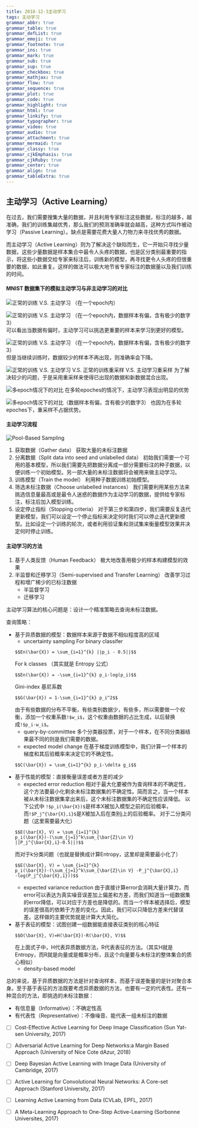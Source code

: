 ```yaml
---
title: 2018-12-3主动学习
tags: 主动学习
grammar_abbr: true
grammar_table: true
grammar_defList: true
grammar_emoji: true
grammar_footnote: true
grammar_ins: true
grammar_mark: true
grammar_sub: true
grammar_sup: true
grammar_checkbox: true
grammar_mathjax: true
grammar_flow: true
grammar_sequence: true
grammar_plot: true
grammar_code: true
grammar_highlight: true
grammar_html: true
grammar_linkify: true
grammar_typographer: true
grammar_video: true
grammar_audio: true
grammar_attachment: true
grammar_mermaid: true
grammar_classy: true
grammar_cjkEmphasis: true
grammar_cjkRuby: true
grammar_center: true
grammar_align: true
grammar_tableExtra: true
---
```



## 主动学习（Active Learning）

在过去，我们需要搜集大量的数据，并且利用专家标注这些数据，标注的越多，越准确，我们的训练集越优秀，那么我们的预测准确率就会越高，这种方式叫作被动学习（Passive Learning）。缺点是需要花费大量人力物力来寻找优秀的数据。

而主动学习（Active Learning）则为了解决这个缺陷而生，它一开始只寻找少量数据，这些少量数据是样本集合中最令人头疼的数据，也是区分类别最重要的指示，将这些小数据交给专家来标注后，训练新的模型，再寻找更令人头疼的但很重要的数据，如此重复。这样的做法可以极大地节省专家标注的数据量以及我们训练的时间。

#### MNIST 数据集下的模拟主动学习与非主动学习的对比
![正常的训练 V.S. 主动学习 （在一个epoch内）](./images/1543808026878.png)

![正常的训练 V.S. 主动学习 （在一个epoch内，数据样本有偏，含有极少的数字3）](./images/1543808097412.png)
可以看出当数据有偏时，主动学习可以挑选更重要的样本来学习到更好的模型。

![正常的训练 V.S. 主动学习 （在一个epoch内，数据样本有偏，含有极少的数字3）](./images/1543808208733.png)
但是当继续训练时，数据较少的样本不再出现，则准确率会下降。

![正常的训练 V.S. 主动学习 V.S. 正常的训练重采样 V.S. 主动学习重采样](./images/1543808247531.png)
为了解决较少的问题，于是采用重采样来使得已出现的数据和新数据混合出现。


![多epoch情况下的对比](./images/1543808351419.png)
在多轮epoches的情况下，主动学习表现出明显的优势

![多epoch情况下的对比（数据样本有偏，含有极少的数字3）](./images/1543808366622.png)
也因为在多轮epoches下，重采样不占据优势。


#### 主动学习流程

![Pool-Based Sampling](./images/1543816836667.png)

 1. 获取数据（Gather data）
	 获取大量的未标注数据
 2. 分离数据（Split data into seed and unlabelled data）
	 初始我们需要一个可用的基本模型，所以我们需要先把数据分离成一部分需要标注的种子数据，以便训练一个初始模型。另一部大量的未标注数据将会被用来做主动学习。
 3. 训练模型（Train the model）
	 利用种子数据训练初始模型。
 4. 筛选未标注数据（Choose unlabelled instances）
	 我们需要利用某些方法来挑选信息量最高或是最令人迷惑的数据作为主动学习的数据，提供给专家标注，标注后加入模型训练。
 5. 设定停止指标（Stopping criteria）
	 对于第三步和第四步，我们需要反复迭代更新模型，我们可以设定一个停止指标来决定何时我们可以停止迭代更新模型。比如设定一个训练的轮次，或者利用验证集和测试集来衡量模型效果并决定何时停止训练。


#### 主动学习的方法

 1. 基于人类反馈（Human Feedback）
	 极大地改善用极少的样本构建模型的效果
 2. 半监督和迁移学习（Semi-supervised and Transfer Learning）
	 改善学习过程和增广稀少的已标注数据
	- 半监督学习
	- 迁移学习

主动学习算法的核心问题是：设计一个精准策略去查询未标注数据。

查询策略：
 - 基于异质数据的模型：数据样本来源于数据不相似程度高的区域
	 - uncertainty sampling
	For binary classifer
	```mathjax!
	$$En(\bar{X}) = \sum_{i=1}^{k} ||p_i - 0.5||$$ 
	```
	For  k classes （其实就是 Entropy 公式）
	```mathjax!
	$$En(\bar{X}) = -\sum_{i=1}^{k} p_i·log(p_i)$$ 
	```
	Gini-index 基尼系数
	```mathjax!
	$$G(\bar{X}) = 1-\sum_{i=1}^{k} p_i^2$$ 
	```
	由于有些数据的分布不平衡，有些类别数据少，有些多，所以需要做一个权衡，添加一个权重系数`!$w_i$`，这个权重由数据的占比生成，以后替换成`!$p_i·w_i$`。
	 - query-by-committtee
		多个分类器投票，对于一个样本，在不同分类器结果最不同的则是我们需要的数据。
	 - expected model change
		 在基于梯度训练模型中，我们计算一个样本的梯度和其后验概率来决定它的不确定性。
	```mathjax!
	$$C(\bar{X}) = \sum_{i=1}^{k} p_i·\delta g_i$$ 
	```
 - 基于性能的模型：直接衡量误差或者方差的减少
	 - expected error reduction
		 相对于最大化要被作为查询样本的不确定性，这个方法要最小化剩余未标注数据集的不确定性。简而言之，当一个样本被从未标注数据集拿出来后，这个未标注数据集的不确定性应该降低。
    以下公式中 `!$p_i(\bar{X})$`是样本X被加入模型之前的后验概率，而`!$P_j^{\bar{X},i}$`是X被加入后在类别j上的后验概率。
	对于二分类问题（这里需要最大化）
	```mathjax!
	$$E(\bar{X}, V) = \sum_{i=1}^{k} p_i(\bar{X})·(\sum_{j=1}^k\sum_{\bar{Z}\in V} ||P_j^{\bar{X},i}-0.5||)$$	
	```
	而对于k分类问题（也就是替换成计算Entropy，这里却是需要最小化了）
	```mathjax!
	$$E(\bar{X}, V) = \sum_{i=1}^{k} p_i(\bar{X})·(\sum_{j=1}^k\sum_{\bar{Z}\in V} -P_j^{\bar{X},i}·log(P_j^{\bar{X},i}))$$	
	```
	 - expected variance reduction
		 由于直接计算error会消耗大量计算力，而error可以表达为真实噪音误差加上偏差和方差，而我们知道当一组数据集的error降低，可以对应于方差也是降低的。而当一个样本被选择后，模型的误差很高的依赖于方差的变化。因此，我们可以只降低方差来代替误差。这样做的主要优势就是计算大大简化。
 - 基于表征的模型：试图创建一组数据能直接表征类别的核心特征
     ```mathjax!
	$$O(\bar{X}, V)=H(\bar{X})·R(\bar{X}, V)$$	
	```
	在上面式子中，H代表异质数据方法，R代表表征的方法。（其实H就是Entropy，而R就是向量或是概率分布，且这个向量要与未标注的整体集合的质心相似）
	 - density-based model
	   

总的来说，基于异质数据的方法是针对查询样本，而基于误差衡量的是针对聚合本身。至于基于表征的方法既要考虑异质数据的方法，也要有一定的代表性。还有一种混合的方法，即挑选的未标注数据：

 - 有信息量（Informative）：不确定性高
 - 有代表性（Representative）：不像噪音、能代表一组未标注的数据

    
- [ ] Cost-Effective Active Learning for Deep Image Classification (Sun Yat-sen University, 2017) 
- [ ] Adversarial Active Learning for Deep Networks:a Margin Based Approach (University of Nice Cote dAzur, 2018) 
- [ ] Deep Bayesian Active Learning with Image Data (University of Cambridge, 2017) 
- [ ] Active Learning for Convolutional Neural Networks: A Core-set Approach (Stanford University, 2017) 
- [ ] Learning Active Learning from Data (CVLab, EPFL, 2017) 
- [ ] A Meta-Learning Approach to One-Step Active-Learning (Sorbonne Universites, 2017)

